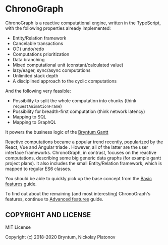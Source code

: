 ChronoGraph
===========

ChronoGraph is a reactive computational engine, written in the TypeScript, with the following properties already implemented:

- Entity/Relation framework
- Cancelable transactions
- O(1) undo/redo
- Computations prioritization
- Data branching
- Mixed computational unit (constant/calculated value)
- lazy/eager, sync/async computations
- Unlimited stack depth
- A disciplined approach to the cyclic computations

And the following very feasible:

- Possibility to split the whole computation into chunks (think `requestAnimationFrame`) 
- Possibility for breadth-first computation (think network latency)
- Mapping to SQL
- Mapping to GraphQL

It powers the business logic of the [Bryntum Gantt](https://www.bryntum.com/examples/gantt/advanced/)

Reactive computations became a popular trend recently, popularized by the React, Vue and Angular triade . However, all of the latter are the user interface frameworks. ChronoGraph, in contrast, focuses on the reactive computations, describing some big generic data graphs (for example gantt project plans). It also includes the small Entity/Relation framework, which is mapped to regular ES6 classes.  

You should be able to quickly pick up the base concept from the [Basic features](./BasicFeatures.md) guide.

To find out about the remaining (and most interesting) ChronoGraph's features, continue to [Advanced features](./AdvancedFeatures.md) guide.


## COPYRIGHT AND LICENSE

MIT License

Copyright (c) 2018-2020 Bryntum, Nickolay Platonov
